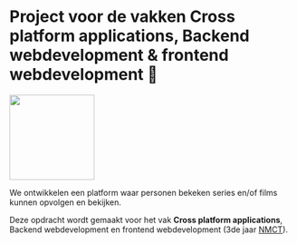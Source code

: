 # Project voor de vakken Cross platform applications, Backend webdevelopment & frontend webdevelopment :movie_camera:

<img src="https://cloud.githubusercontent.com/assets/16222780/19263100/e5b5a14c-8f9a-11e6-8871-087b8bdc2d3c.png" width="150"/>

We ontwikkelen een platform waar personen bekeken series en/of films kunnen opvolgen en bekijken.
 
Deze opdracht wordt gemaakt voor het vak **Cross platform applications**, Backend webdevelopment en frontend webdevelopment (3de jaar [NMCT][2]).

 [2]: http://www.nmct.be